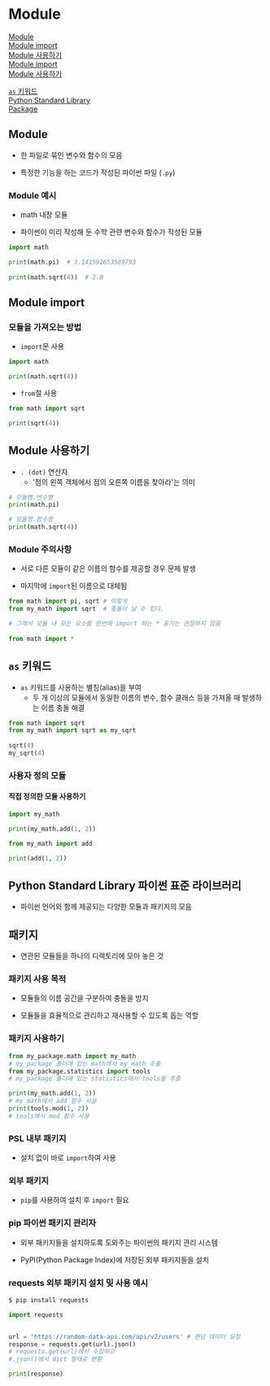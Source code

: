 # Module

[Module](#module-1)   
[Module import](#module-import)   
[Module 사용하기](#module-사용하기)   
[Module import](#module-import)   
[Module 사용하기](#module-사용하기)   

[`as` 키워드](#as-키워드)   
[Python Standard Library](#python-standard-library)   
[Package](#패키지)   

## Module
- 한 파일로 묶인 변수와 함수의 모음

- 특정한 기능을 하는 코드가 작성된 파이썬 파일 (`.py`)

### Module 예시
- math 내장 모듈

- 파이썬이 미리 작성해 둔 수학 관련 변수와 함수가 작성된 모듈

```python
import math

print(math.pi)  # 3.141592653589793
    
print(math.sqrt(4))  # 2.0
```

## Module import

### 모듈을 가져오는 방법
- `import`문 사용

```python
import math

print(math.sqrt(4))
```

- `from`절 사용
```python
from math import sqrt

print(sqrt(4))
```

## Module 사용하기
- `. (dot)` 연산자
  - '점의 왼쪽 객체에서 점의 오른쪽 이름을 찾아라'는 의미

```python
# 모듈명.변수명
print(math.pi)

# 모듈명.함수명
print(math.sqrt(4))
```

### Module 주의사항
- 서로 다른 모듈이 같은 이름의 함수를 제공할 경우 문제 발생

- 마지막에 `import`된 이름으로 대체됨

```python
from math import pi, sqrt # 이렇게
from my_math import sqrt  # 충돌이 날 수 있다.
```

```python
# 그래서 모듈 내 모든 요소를 한번에 import 하는 * 표기는 권장하지 않음
    
from math import *
```

## `as` 키워드
- `as` 키워드를 사용하는 별칭(alias)을 부여
  - 두 개 이상의 모듈에서 동일한 이름의 변수, 함수 클래스 등을 가져올 때 발생하는 이름 충돌 해결

```python
from math import sqrt
from my_math import sqrt as my_sqrt
  
sqrt(4)
my_sqrt(4)
```

### 사용자 정의 모듈

#### 직접 정의한 모듈 사용하기
```python
import my_math

print(my_math.add(1, 2))
```

```python
from my_math import add

print(add(1, 2))
```

## Python Standard Library 파이썬 표준 라이브러리
- 파이썬 언어와 함께 제공되는 다양한 모듈과 패키지의 모음

## 패키지
- 연관된 모듈들을 하나의 디렉토리에 모아 놓은 것

### 패키지 사용 목적
- 모듈들의 이름 공간을 구분하여 충돌을 방지

- 모듈들을 효율적으로 관리하고 재사용할 수 있도록 돕는 역할

### 패키지 사용하기
```python
from my_package.math import my_math
# my_package 폴더에 있는 math에서 my_math 추출
from my_package.statistics import tools 
# my_package 폴더에 있는 statistics에서 tools을 추출

print(my_math.add(1, 2))
# my_math에서 add 함수 사용
print(tools.mod(1, 2))
# tools에서 mod 함수 사용
```

### PSL 내부 패키지
- 설치 없이 바로 `import`하여 사용

### 외부 패키지
- `pip`를 사용하여 설치 후 `import` 필요

### pip 파이썬 패키지 관리자
- 외부 패키지들을 설치하도록 도와주는 파이썬의 패키지 관리 시스템

- PyPI(Python Package Index)에 저장된 외부 패키지들을 설치

### requests 외부 패키지 설치 및 사용 예시
```bash
$ pip install requests
```

```python
import requests


url = 'https://random-data-api.com/api/v2/users' # 랜덤 데이터 요청
response = requests.get(url).json()
# requests.get(url)에서 수집하고
#.json()에서 dict 형태로 변환

print(response)
```